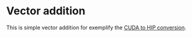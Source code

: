 # Vector addition

This is simple vector addition for exemplify the [CUDA to HIP conversion](../../../../Readme.md).
